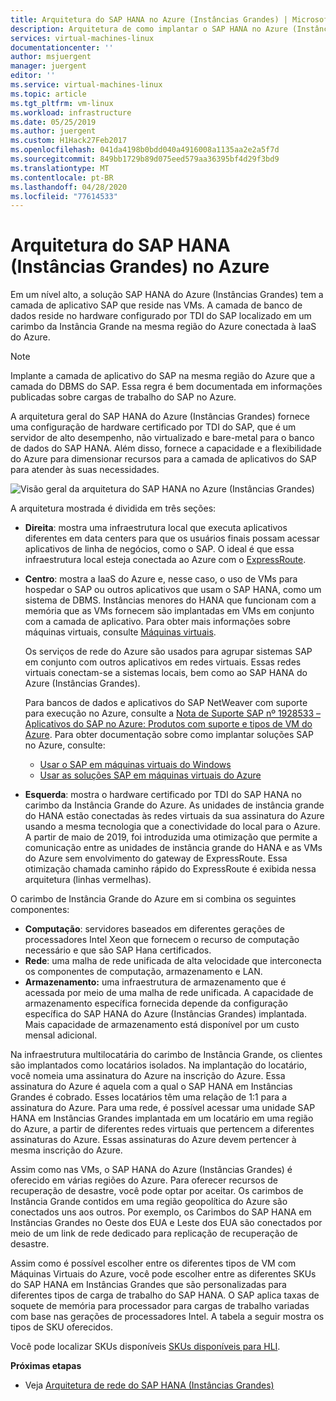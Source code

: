 ```yaml
---
title: Arquitetura do SAP HANA no Azure (Instâncias Grandes) | Microsoft Docs
description: Arquitetura de como implantar o SAP HANA no Azure (Instâncias Grandes).
services: virtual-machines-linux
documentationcenter: ''
author: msjuergent
manager: juergent
editor: ''
ms.service: virtual-machines-linux
ms.topic: article
ms.tgt_pltfrm: vm-linux
ms.workload: infrastructure
ms.date: 05/25/2019
ms.author: juergent
ms.custom: H1Hack27Feb2017
ms.openlocfilehash: 041da4198b0bdd040a4916008a1135aa2e2a5f7d
ms.sourcegitcommit: 849bb1729b89d075eed579aa36395bf4d29f3bd9
ms.translationtype: MT
ms.contentlocale: pt-BR
ms.lasthandoff: 04/28/2020
ms.locfileid: "77614533"
---
```

# <a name="sap-hana-large-instances-architecture-on-azure"></a>Arquitetura do SAP HANA (Instâncias Grandes) no Azure

Em um nível alto, a solução SAP HANA do Azure (Instâncias Grandes) tem a camada de aplicativo SAP que reside nas VMs. A camada de banco de dados reside no hardware configurado por TDI do SAP localizado em um carimbo da Instância Grande na mesma região do Azure conectada à IaaS do Azure.

> [!NOTE]
> Implante a camada de aplicativo do SAP na mesma região do Azure que a camada do DBMS do SAP. Essa regra é bem documentada em informações publicadas sobre cargas de trabalho do SAP no Azure. 

A arquitetura geral do SAP HANA do Azure (Instâncias Grandes) fornece uma configuração de hardware certificado por TDI do SAP, que é um servidor de alto desempenho, não virtualizado e bare-metal para o banco de dados do SAP HANA. Além disso, fornece a capacidade e a flexibilidade do Azure para dimensionar recursos para a camada de aplicativos do SAP para atender às suas necessidades.

![Visão geral da arquitetura do SAP HANA no Azure (Instâncias Grandes)](./media/hana-overview-architecture/image1-architecture.png)

A arquitetura mostrada é dividida em três seções:

- **Direita**: mostra uma infraestrutura local que executa aplicativos diferentes em data centers para que os usuários finais possam acessar aplicativos de linha de negócios, como o SAP. O ideal é que essa infraestrutura local esteja conectada ao Azure com o [ExpressRoute](https://azure.microsoft.com/services/expressroute/).

- **Centro**: mostra a IaaS do Azure e, nesse caso, o uso de VMs para hospedar o SAP ou outros aplicativos que usam o SAP HANA, como um sistema de DBMS. Instâncias menores do HANA que funcionam com a memória que as VMs fornecem são implantadas em VMs em conjunto com a camada de aplicativo. Para obter mais informações sobre máquinas virtuais, consulte [Máquinas virtuais](https://azure.microsoft.com/services/virtual-machines/).

   Os serviços de rede do Azure são usados para agrupar sistemas SAP em conjunto com outros aplicativos em redes virtuais. Essas redes virtuais conectam-se a sistemas locais, bem como ao SAP HANA do Azure (Instâncias Grandes).

   Para bancos de dados e aplicativos do SAP NetWeaver com suporte para execução no Azure, consulte a [Nota de Suporte SAP nº 1928533 – Aplicativos do SAP no Azure: Produtos com suporte e tipos de VM do Azure](https://launchpad.support.sap.com/#/notes/1928533). Para obter documentação sobre como implantar soluções SAP no Azure, consulte:

  -  [Usar o SAP em máquinas virtuais do Windows](../../virtual-machines-windows-sap-get-started.md?toc=%2fazure%2fvirtual-machines%2flinux%2ftoc.json)
  -  [Usar as soluções SAP em máquinas virtuais do Azure](get-started.md?toc=%2fazure%2fvirtual-machines%2flinux%2ftoc.json)

- **Esquerda**: mostra o hardware certificado por TDI do SAP HANA no carimbo da Instância Grande do Azure. As unidades de instância grande do HANA estão conectadas às redes virtuais da sua assinatura do Azure usando a mesma tecnologia que a conectividade do local para o Azure. A partir de maio de 2019, foi introduzida uma otimização que permite a comunicação entre as unidades de instância grande do HANA e as VMs do Azure sem envolvimento do gateway de ExpressRoute. Essa otimização chamada caminho rápido do ExpressRoute é exibida nessa arquitetura (linhas vermelhas). 

O carimbo de Instância Grande do Azure em si combina os seguintes componentes:

- **Computação**: servidores baseados em diferentes gerações de processadores Intel Xeon que fornecem o recurso de computação necessário e que são SAP Hana certificados.
- **Rede**: uma malha de rede unificada de alta velocidade que interconecta os componentes de computação, armazenamento e LAN.
- **Armazenamento:** uma infraestrutura de armazenamento que é acessada por meio de uma malha de rede unificada. A capacidade de armazenamento específica fornecida depende da configuração específica do SAP HANA do Azure (Instâncias Grandes) implantada. Mais capacidade de armazenamento está disponível por um custo mensal adicional.

Na infraestrutura multilocatária do carimbo de Instância Grande, os clientes são implantados como locatários isolados. Na implantação do locatário, você nomeia uma assinatura do Azure na inscrição do Azure. Essa assinatura do Azure é aquela com a qual o SAP HANA em Instâncias Grandes é cobrado. Esses locatários têm uma relação de 1:1 para a assinatura do Azure. Para uma rede, é possível acessar uma unidade SAP HANA em Instâncias Grandes implantada em um locatário em uma região do Azure, a partir de diferentes redes virtuais que pertencem a diferentes assinaturas do Azure. Essas assinaturas do Azure devem pertencer à mesma inscrição do Azure. 

Assim como nas VMs, o SAP HANA do Azure (Instâncias Grandes) é oferecido em várias regiões do Azure. Para oferecer recursos de recuperação de desastre, você pode optar por aceitar. Os carimbos de Instância Grande contidos em uma região geopolítica do Azure são conectados uns aos outros. Por exemplo, os Carimbos do SAP HANA em Instâncias Grandes no Oeste dos EUA e Leste dos EUA são conectados por meio de um link de rede dedicado para replicação de recuperação de desastre. 

Assim como é possível escolher entre os diferentes tipos de VM com Máquinas Virtuais do Azure, você pode escolher entre as diferentes SKUs do SAP HANA em Instâncias Grandes que são personalizadas para diferentes tipos de carga de trabalho do SAP HANA. O SAP aplica taxas de soquete de memória para processador para cargas de trabalho variadas com base nas gerações de processadores Intel. A tabela a seguir mostra os tipos de SKU oferecidos.

Você pode localizar SKUs disponíveis [SKUs disponíveis para HLI](hana-available-skus.md).

**Próximas etapas**
- Veja [Arquitetura de rede do SAP HANA (Instâncias Grandes)](hana-network-architecture.md)